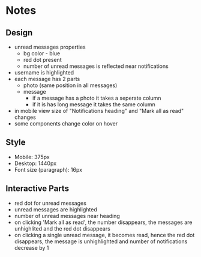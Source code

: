 # Notes

## Design

- unread messages properties
  - bg color - blue
  - red dot present
  - number of unread messages is reflected near notifications
- username is highlighted
- each message has 2 parts
  - photo (same position in all messages)
  - message
    - if a message has a photo it takes a seperate column
    - if it is has long message it takes the same column
- in mobile view size of "Notifications heading" and "Mark all as read" changes
- some components change color on hover

## Style

- Mobile: 375px
- Desktop: 1440px
- Font size (paragraph): 16px

## Interactive Parts

- red dot for unread messages
- unread messages are highlighted
- number of unread messages near heading
- on clicking 'Mark all as read', the number disappears, the messages are unhighlited and the red dot disappears
- on clicking a single unread message, it becomes read, hence the red dot disappears, the message is unhighlighted and number of notifications decrease by 1
